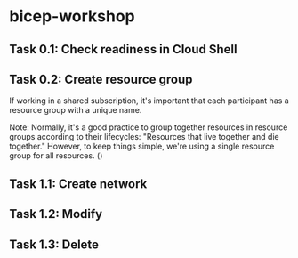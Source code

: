 # bicep-workshop

## Task 0.1: Check readiness in Cloud Shell

## Task 0.2: Create resource group

If working in a shared subscription, it's important that each participant has a resource group with a unique name.

Note: Normally, it's a good practice to group together resources in resource groups according to their lifecycles: "Resources that live together and die together." However, to keep things simple, we're using a single resource group for all resources. ()

## Task 1.1: Create network

## Task 1.2: Modify

## Task 1.3: Delete 
